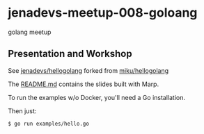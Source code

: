 # jenadevs-meetup-008-goloang
golang meetup

## Presentation and Workshop

See [jenadevs/hellogolang](https://github.com/jenadevs/hellogolang) forked from [miku/hellogolang](https://github.com/miku/hellogolang)

The [README.md](https://github.com/jenadevs/hellogolang/blob/master/README.md) contains the slides built with Marp.
  
To run the examples w/o Docker, you'll need a Go installation.

Then just:
```
$ go run examples/hello.go
```
